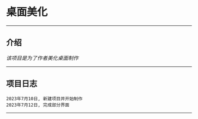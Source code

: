 # 桌面美化
___

## 介绍
*该项目是为了作者美化桌面制作*
___

## 项目日志
~~~
2023年7月10日, 新建项目并开始制作
2023年7月12日, 完成部分界面
~~~
___